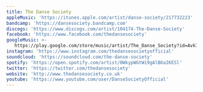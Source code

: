 ```yaml
---
title: The Danse Society
appleMusic: 'https://itunes.apple.com/artist/danse-society/217732223'
bandcamp: 'https://dansesociety.bandcamp.com'
discogs: 'https://www.discogs.com/artist/104174-The-Danse-Society'
facebook: 'https://www.facebook.com/thedansesociety'
googleMusic: >-
   https://play.google.com/store/music/artist/The_Danse_Society?id=Avk7ycu6owz4ccfmeoss5fv7k5q
instagram: 'https://www.instagram.com/thedansesocietyofficial'
soundcloud: 'https://soundcloud.com/the-danse-society'
spotify: 'https://open.spotify.com/artist/0WkypWGtWi9gAlB6aIKESl'
twitter: 'https://twitter.com/thedansesociety'
website: 'http://www.thedansesociety.co.uk'
youtube: 'https://www.youtube.com/user/DanseSocietyOfficial'
---
```

